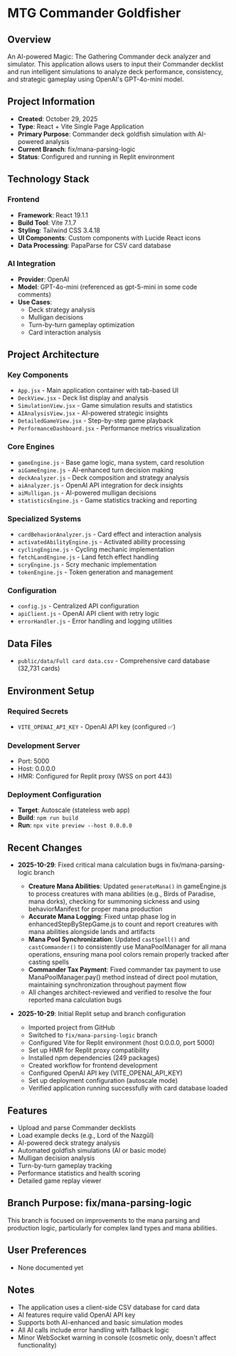 # MTG Commander Goldfisher

## Overview
An AI-powered Magic: The Gathering Commander deck analyzer and simulator. This application allows users to input their Commander decklist and run intelligent simulations to analyze deck performance, consistency, and strategic gameplay using OpenAI's GPT-4o-mini model.

## Project Information
- **Created**: October 29, 2025
- **Type**: React + Vite Single Page Application
- **Primary Purpose**: Commander deck goldfish simulation with AI-powered analysis
- **Current Branch**: fix/mana-parsing-logic
- **Status**: Configured and running in Replit environment

## Technology Stack

### Frontend
- **Framework**: React 19.1.1
- **Build Tool**: Vite 7.1.7
- **Styling**: Tailwind CSS 3.4.18
- **UI Components**: Custom components with Lucide React icons
- **Data Processing**: PapaParse for CSV card database

### AI Integration
- **Provider**: OpenAI
- **Model**: GPT-4o-mini (referenced as gpt-5-mini in some code comments)
- **Use Cases**:
  - Deck strategy analysis
  - Mulligan decisions
  - Turn-by-turn gameplay optimization
  - Card interaction analysis

## Project Architecture

### Key Components
- `App.jsx` - Main application container with tab-based UI
- `DeckView.jsx` - Deck list display and analysis
- `SimulationView.jsx` - Game simulation results and statistics
- `AIAnalysisView.jsx` - AI-powered strategic insights
- `DetailedGameView.jsx` - Step-by-step game playback
- `PerformanceDashboard.jsx` - Performance metrics visualization

### Core Engines
- `gameEngine.js` - Base game logic, mana system, card resolution
- `aiGameEngine.js` - AI-enhanced turn decision making
- `deckAnalyzer.js` - Deck composition and strategy analysis
- `aiAnalyzer.js` - OpenAI API integration for deck insights
- `aiMulligan.js` - AI-powered mulligan decisions
- `statisticsEngine.js` - Game statistics tracking and reporting

### Specialized Systems
- `cardBehaviorAnalyzer.js` - Card effect and interaction analysis
- `activatedAbilityEngine.js` - Activated ability processing
- `cyclingEngine.js` - Cycling mechanic implementation
- `fetchLandEngine.js` - Land fetch effect handling
- `scryEngine.js` - Scry mechanic implementation
- `tokenEngine.js` - Token generation and management

### Configuration
- `config.js` - Centralized API configuration
- `apiClient.js` - OpenAI API client with retry logic
- `errorHandler.js` - Error handling and logging utilities

## Data Files
- `public/data/Full card data.csv` - Comprehensive card database (32,731 cards)

## Environment Setup

### Required Secrets
- `VITE_OPENAI_API_KEY` - OpenAI API key (configured ✅)

### Development Server
- Port: 5000
- Host: 0.0.0.0
- HMR: Configured for Replit proxy (WSS on port 443)

### Deployment Configuration
- **Target**: Autoscale (stateless web app)
- **Build**: `npm run build`
- **Run**: `npx vite preview --host 0.0.0.0`

## Recent Changes
- **2025-10-29**: Fixed critical mana calculation bugs in fix/mana-parsing-logic branch
  - **Creature Mana Abilities**: Updated `generateMana()` in gameEngine.js to process creatures with mana abilities (e.g., Birds of Paradise, mana dorks), checking for summoning sickness and using behaviorManifest for proper mana production
  - **Accurate Mana Logging**: Fixed untap phase log in enhancedStepByStepGame.js to count and report creatures with mana abilities alongside lands and artifacts
  - **Mana Pool Synchronization**: Updated `castSpell()` and `castCommander()` to consistently use ManaPoolManager for all mana operations, ensuring mana pool colors remain properly tracked after casting spells
  - **Commander Tax Payment**: Fixed commander tax payment to use ManaPoolManager.pay() method instead of direct pool mutation, maintaining synchronization throughout payment flow
  - All changes architect-reviewed and verified to resolve the four reported mana calculation bugs

- **2025-10-29**: Initial Replit setup and branch configuration
  - Imported project from GitHub
  - Switched to `fix/mana-parsing-logic` branch
  - Configured Vite for Replit environment (host 0.0.0.0, port 5000)
  - Set up HMR for Replit proxy compatibility
  - Installed npm dependencies (249 packages)
  - Created workflow for frontend development
  - Configured OpenAI API key (VITE_OPENAI_API_KEY)
  - Set up deployment configuration (autoscale mode)
  - Verified application running successfully with card database loaded

## Features
- Upload and parse Commander decklists
- Load example decks (e.g., Lord of the Nazgûl)
- AI-powered deck strategy analysis
- Automated goldfish simulations (AI or basic mode)
- Mulligan decision analysis
- Turn-by-turn gameplay tracking
- Performance statistics and health scoring
- Detailed game replay viewer

## Branch Purpose: fix/mana-parsing-logic
This branch is focused on improvements to the mana parsing and production logic, particularly for complex land types and mana abilities.

## User Preferences
- None documented yet

## Notes
- The application uses a client-side CSV database for card data
- AI features require valid OpenAI API key
- Supports both AI-enhanced and basic simulation modes
- All AI calls include error handling with fallback logic
- Minor WebSocket warning in console (cosmetic only, doesn't affect functionality)
